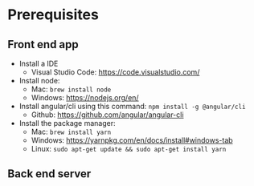 # Prerequisites

## Front end app
* Install a IDE
    * Visual Studio Code: https://code.visualstudio.com/
* Install node: 
    * Mac: `brew install node`
    * Windows: https://nodejs.org/en/
* Install angular/cli using this command: `npm install -g @angular/cli`
    * Github: https://github.com/angular/angular-cli
* Install the package manager: 
    * Mac: `brew install yarn`
    * Windows: https://yarnpkg.com/en/docs/install#windows-tab
    * Linux: `sudo apt-get update && sudo apt-get install yarn`
## Back end server